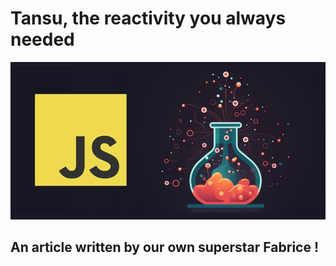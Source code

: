 # Tansu, the reactivity you always needed

![reactivity](../../../resources/images/reactivity.webp)

## An article written by our own superstar Fabrice !
